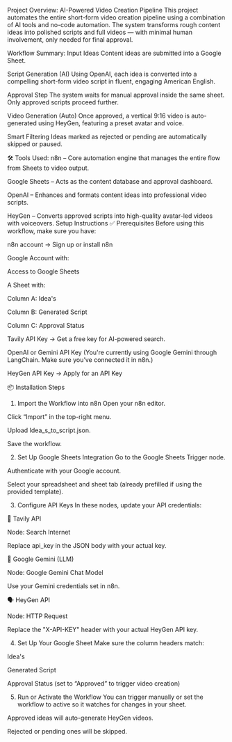  Project Overview: AI-Powered Video Creation Pipeline
This project automates the entire short-form video creation pipeline using a combination of AI tools and no-code automation. The system transforms rough content ideas into polished scripts and full videos — with minimal human involvement, only needed for final approval.

 Workflow Summary:
Input Ideas
Content ideas are submitted into a Google Sheet.

Script Generation (AI)
Using OpenAI, each idea is converted into a compelling short-form video script in fluent, engaging American English.

Approval Step
The system waits for manual approval inside the same sheet. Only approved scripts proceed further.

Video Generation (Auto)
Once approved, a vertical 9:16 video is auto-generated using HeyGen, featuring a preset avatar and voice.

Smart Filtering
Ideas marked as rejected or pending are automatically skipped or paused.

🛠️ Tools Used:
n8n – Core automation engine that manages the entire flow from Sheets to video output.

Google Sheets – Acts as the content database and approval dashboard.

OpenAI – Enhances and formats content ideas into professional video scripts.

HeyGen – Converts approved scripts into high-quality avatar-led videos with voiceovers.
Setup Instructions
✅ Prerequisites
Before using this workflow, make sure you have:

n8n account 
→ Sign up or install n8n

Google Account with:

Access to Google Sheets

A Sheet with:

Column A: Idea's

Column B: Generated Script

Column C: Approval Status

Tavily API Key
→ Get a free key for AI-powered search.

OpenAI or Gemini API Key
(You're currently using Google Gemini through LangChain. Make sure you’ve connected it in n8n.)

HeyGen API Key
→ Apply for an API Key

📦 Installation Steps
1. Import the Workflow into n8n
Open your n8n editor.

Click “Import” in the top-right menu.

Upload Idea_s_to_script.json.

Save the workflow.

2. Set Up Google Sheets Integration
Go to the Google Sheets Trigger node.

Authenticate with your Google account.

Select your spreadsheet and sheet tab (already prefilled if using the provided template).

3. Configure API Keys
In these nodes, update your API credentials:

🔎 Tavily API

Node: Search Internet

Replace api_key in the JSON body with your actual key.

🧠 Google Gemini (LLM)

Node: Google Gemini Chat Model

Use your Gemini credentials set in n8n.

🗣  HeyGen API

Node: HTTP Request

Replace the "X-API-KEY" header with your actual HeyGen API key.

4. Set Up Your Google Sheet
Make sure the column headers match:

Idea's

Generated Script

Approval Status (set to “Approved” to trigger video creation)

5. Run or Activate the Workflow
You can trigger manually or set the workflow to active so it watches for changes in your sheet.

Approved ideas will auto-generate HeyGen videos.

Rejected or pending ones will be skipped.


